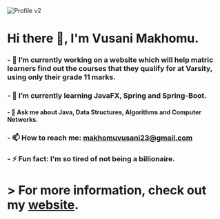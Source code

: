 ![Profile v2](https://user-images.githubusercontent.com/79424556/154968789-c0cc6dab-a933-491c-bce2-9d84e5607a9d.jpg)

# Hi there 👋, I'm Vusani Makhomu.

### - 🔭 I’m currently working on **a website which will help matric learners find out the courses that they qualify for at Varsity, using only their grade 11 marks.**
### - 🌱 I’m currently learning **JavaFX, Spring and Spring-Boot.**
#### - 💬 Ask me about **Java, Data Structures, Algorithms and Computer Networks.**
### - 📫 How to reach me: **makhomuvusani23@gmail.com**
### - ⚡ Fun fact: **I'm so tired of not being a billionaire.**

# > For more information, check out my [website](vusani.netlify.app).


<!--
**Vusani-Makhomu/Vusani-Makhomu** is a ✨ _special_ ✨ repository because its `README.md` (this file) appears on your GitHub profile.

Here are some ideas to get you started:

- 🔭 I’m currently working on ...
- 🌱 I’m currently learning ...
- 👯 I’m looking to collaborate on ...
- 🤔 I’m looking for help with ...
- 💬 Ask me about ...
- 📫 How to reach me: ...
- 😄 Pronouns: ...
- ⚡ Fun fact: ...
-->
